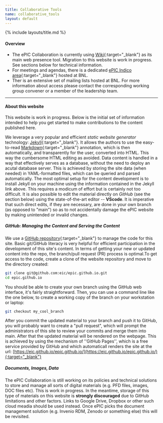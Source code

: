 ```yaml
---
title: Collaborative Tools
name: collaborative_tools
layout: default
---
```


{% include layouts/title.md %}

#### Overview

* The ePIC Collaboration is currently using [Wiki](https://wiki.bnl.gov/EPIC/index.php?title=Main_Page){:target="_blank"} as its main web presence tool.
Migration to this website is work in progress. See sections below for technical information.
* For meetings and agendas, there is a dedicated [ePIC Indico area](https://indico.bnl.gov/category/402/){:target="_blank"} hosted at BNL.
* Ther is an extensive set of mailing lists hosted at BNL. For more information about access please contact the corresponding working group convener or a member of the leadership team.

---

#### About this website

This website is work in progress. Below is the initial set of information intended to help you
get started to make contributions to the content published here.

We leverage a very popular and efficient _static website generator_ technology:
[Jekyll](https://jekyllrb.com/){:target="_blank"}.
It allows the authors to use the easy-to-read [Markdown](https://www.markdownguide.org/){:target="_blank"}
annotation, which is then automatically, and transparently for the user, converted into HTML. This way
the cumbersome HTML editing as avoided. Data content is handled in a way that effectively serves as a database,
without the need to deploy an acutal database server. This is achieved by storing the site data (when needed)
in YAML-formatted files, which can be queried and parsed automatically.
The most optimal setup for the content development is to install Jekyll on your machine using the information
contained in the Jekyll link above. This requires a modicum of effort but is certainly not too difficult. It is
also possible to edit the material directly on _GitHub_ (see the section below) using the state-of-the-art
editor -- __VScode__. It is imperative that such direct edits, if they are necessary, are done in your own branch
(as opposed to "main") so as to not accidentally damage the ePIC website by making unintended or invalid changes.

##### GitHub: Managing the Content and Serving the Content

We use a [GitHub repository](https://github.com/eic/epic.github.io){:target="_blank"} to manage the code for this site.
Basic git/GitHub literacy is very helpful for efficient participation in the development of this site's content. In terms
of getting your new or updated content into the repo, the branch/pull request (PR) process is optimal.To get access to the code,
create a clone of the website repository and move to the directory created:

```bash
git clone git@github.com:eic/epic.github.io.git
cd epic.github.io
```

You should be able to create your own branch using the GitHub web interface, it's fairly straightforward. Then,
you can use a command line like the one below, to create a working copy of the branch on your workstation or
laptop:

```bash
git checkout my_cool_branch
```

After you commit the updated material to your branch and push it to GitHub, you will probably want to create
a "pull request", which will prompt the administrators of this site to review your commits and merge them
into main. After that the updated material will be rendered on the webpage. This is achieved by using the mechanism
of ''GitHub Pages'', which is a free service provided by GitHub and which automaticall renders the site
at the url: [https://eic.github.io/epic.github.io/](https://eic.github.io/epic.github.io/){:target="_blank"}

##### Documents, Images, Data

The ePIC Collaboration is still working on its policies and technical solutions to store and manage all sorts
of digital materials (e.g. PFD files, images, DOC files etc). This is work in progress. In the meantime,
storage of this type  of materials on this website is __strongly discouraged__ due to GitHub limitations and
other factors. Links to Google Drive, Dropbox or other such cloud meadia should be used instead. Once ePIC
picks the document management solution (e.g. Invenio RDM, Zenodo or something else) this will be revisited.
